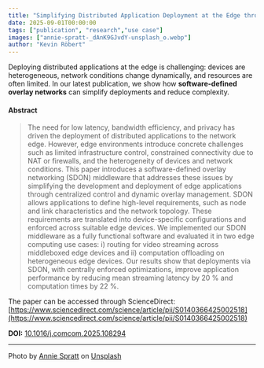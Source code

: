 ```yaml
---
title: "Simplifying Distributed Application Deployment at the Edge through Software-Defined Overlay Networks"
date: 2025-09-01T00:00:00
tags: ["publication", "research","use case"]
images: ["annie-spratt-_dAnK9GJvdY-unsplash_o.webp"]
author: "Kevin Röbert"
---
```


Deploying distributed applications at the edge is challenging: devices are heterogeneous, network conditions change dynamically, and resources are often limited. In our latest publication, we show how **software-defined overlay networks** can simplify deployments and reduce complexity.
<!--more-->
#### Abstract

> The need for low latency, bandwidth efficiency, and privacy has driven the deployment of distributed applications to the network edge. However, edge environments introduce concrete challenges such as limited infrastructure control, constrained connectivity due to NAT or firewalls, and the heterogeneity of devices and network conditions. This paper introduces a software-defined overlay networking (SDON) middleware that addresses these issues by simplifying the development and deployment of edge applications through centralized control and dynamic overlay management. SDON allows applications to define high-level requirements, such as node and link characteristics and the network topology. These requirements are translated into device-specific configurations and enforced across suitable edge devices. We implemented our SDON middleware as a fully functional software and evaluated it in two edge computing use cases: i) routing for video streaming across middleboxed edge devices and ii) computation offloading on heterogeneous edge devices. Our results show that deployments via SDON, with centrally enforced optimizations, improve application performance by reducing mean streaming latency by 20 % and computation times by 22 %.

The paper can be accessed through ScienceDirect: [https://www.sciencedirect.com/science/article/pii/S0140366425002518](https://www.sciencedirect.com/science/article/pii/S0140366425002518)

**DOI:** [10.1016/j.comcom.2025.108294](https://doi.org/10.1016/j.comcom.2025.108294)

---

Photo by [Annie Spratt](https://unsplash.com/@anniespratt) on [Unsplash](https://unsplash.com/)